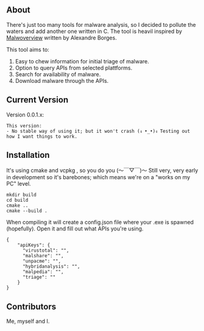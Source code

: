 ## About 
There's just too many tools for malware analysis, so I decided to pollute the waters and add another one written in C. The tool is heavil inspired by [Malwoverview](https://github.com/alexandreborges/malwoverview) written by Alexandre Borges.

This tool aims to:
1. Easy to chew information for initial triage of malware.
2. Option to query APIs from selected plattforms.
3. Search for availability of malware.
4. Download malware through the APIs. 


## Current Version
Version 0.0.1.x:
```
This version: 
- No stable way of using it; but it won't crash (ง •_•)ง Testing out how I want things to work.
```

## Installation
It's using cmake and vcpkg , so you do you (～￣▽￣)～ Still very, very early in development so it's barebones; which means we're on a "works on my PC" level.
```
mkdir build
cd build
cmake ..
cmake --build .
```
When compiling it will create a config.json file where your .exe is spawned (hopefully). Open it and fill out what APIs you're using. 

```
{
    "apiKeys": {
      "virustotal": "",
      "malshare": "",
      "unpacme": "",
      "hybridanalysis": "",
      "malpedia": "",
      "triage": ""
    }
}
```

## Contributors

Me, myself and I. 

